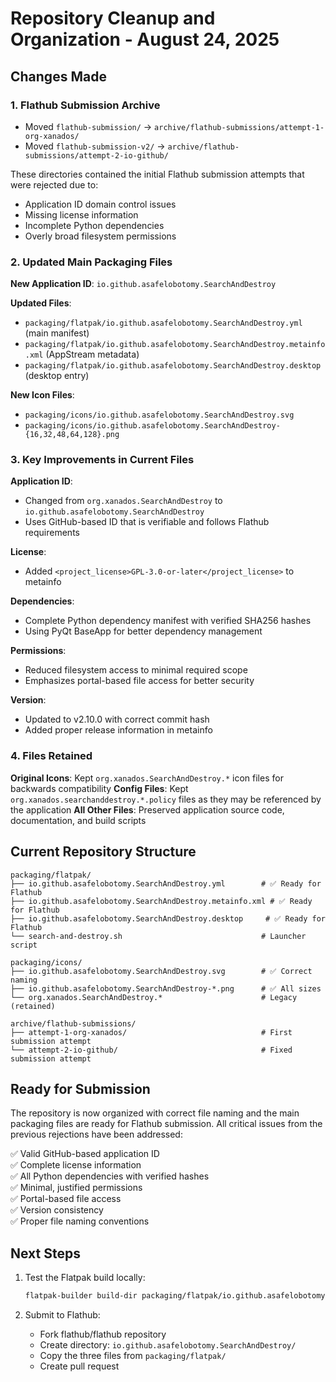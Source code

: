 # Repository Cleanup and Organization - August 24, 2025

## Changes Made

### 1. Flathub Submission Archive
- Moved `flathub-submission/` → `archive/flathub-submissions/attempt-1-org-xanados/`
- Moved `flathub-submission-v2/` → `archive/flathub-submissions/attempt-2-io-github/`

These directories contained the initial Flathub submission attempts that were rejected due to:
- Application ID domain control issues
- Missing license information
- Incomplete Python dependencies
- Overly broad filesystem permissions

### 2. Updated Main Packaging Files

**New Application ID**: `io.github.asafelobotomy.SearchAndDestroy`

**Updated Files**:
- `packaging/flatpak/io.github.asafelobotomy.SearchAndDestroy.yml` (main manifest)
- `packaging/flatpak/io.github.asafelobotomy.SearchAndDestroy.metainfo.xml` (AppStream metadata)
- `packaging/flatpak/io.github.asafelobotomy.SearchAndDestroy.desktop` (desktop entry)

**New Icon Files**:
- `packaging/icons/io.github.asafelobotomy.SearchAndDestroy.svg`
- `packaging/icons/io.github.asafelobotomy.SearchAndDestroy-{16,32,48,64,128}.png`

### 3. Key Improvements in Current Files

**Application ID**:
- Changed from `org.xanados.SearchAndDestroy` to `io.github.asafelobotomy.SearchAndDestroy`
- Uses GitHub-based ID that is verifiable and follows Flathub requirements

**License**:
- Added `<project_license>GPL-3.0-or-later</project_license>` to metainfo

**Dependencies**:
- Complete Python dependency manifest with verified SHA256 hashes
- Using PyQt BaseApp for better dependency management

**Permissions**:
- Reduced filesystem access to minimal required scope
- Emphasizes portal-based file access for better security

**Version**:
- Updated to v2.10.0 with correct commit hash
- Added proper release information in metainfo

### 4. Files Retained

**Original Icons**: Kept `org.xanados.SearchAndDestroy.*` icon files for backwards compatibility
**Config Files**: Kept `org.xanados.searchanddestroy.*.policy` files as they may be referenced by the application
**All Other Files**: Preserved application source code, documentation, and build scripts

## Current Repository Structure

```
packaging/flatpak/
├── io.github.asafelobotomy.SearchAndDestroy.yml        # ✅ Ready for Flathub
├── io.github.asafelobotomy.SearchAndDestroy.metainfo.xml # ✅ Ready for Flathub  
├── io.github.asafelobotomy.SearchAndDestroy.desktop     # ✅ Ready for Flathub
└── search-and-destroy.sh                               # Launcher script

packaging/icons/
├── io.github.asafelobotomy.SearchAndDestroy.svg        # ✅ Correct naming
├── io.github.asafelobotomy.SearchAndDestroy-*.png      # ✅ All sizes
└── org.xanados.SearchAndDestroy.*                      # Legacy (retained)

archive/flathub-submissions/
├── attempt-1-org-xanados/                              # First submission attempt
└── attempt-2-io-github/                                # Fixed submission attempt
```

## Ready for Submission

The repository is now organized with correct file naming and the main packaging files are ready for Flathub submission. All critical issues from the previous rejections have been addressed:

✅ Valid GitHub-based application ID  
✅ Complete license information  
✅ All Python dependencies with verified hashes  
✅ Minimal, justified permissions  
✅ Portal-based file access  
✅ Version consistency  
✅ Proper file naming conventions

## Next Steps

1. Test the Flatpak build locally:
   ```bash
   flatpak-builder build-dir packaging/flatpak/io.github.asafelobotomy.SearchAndDestroy.yml --install --user --force-clean
   ```

2. Submit to Flathub:
   - Fork flathub/flathub repository
   - Create directory: `io.github.asafelobotomy.SearchAndDestroy/`
   - Copy the three files from `packaging/flatpak/`
   - Create pull request
